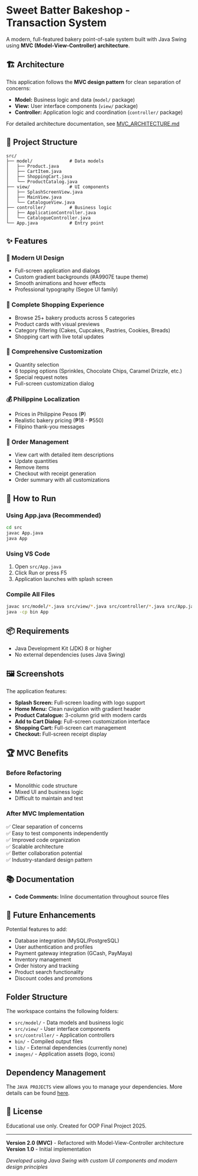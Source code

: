 # Sweet Batter Bakeshop - Transaction System

A modern, full-featured bakery point-of-sale system built with Java Swing using **MVC (Model-View-Controller) architecture**.

## 🏗️ Architecture

This application follows the **MVC design pattern** for clean separation of concerns:

- **Model:** Business logic and data (`model/` package)
- **View:** User interface components (`view/` package)  
- **Controller:** Application logic and coordination (`controller/` package)

For detailed architecture documentation, see [MVC_ARCHITECTURE.md](MVC_ARCHITECTURE.md)

## 📂 Project Structure

```
src/
├── model/              # Data models
│   ├── Product.java
│   ├── CartItem.java
│   ├── ShoppingCart.java
│   └── ProductCatalog.java
├── view/               # UI components
│   ├── SplashScreenView.java
│   ├── MainView.java
│   └── CatalogueView.java
├── controller/         # Business logic
│   ├── ApplicationController.java
│   └── CatalogueController.java
└── App.java            # Entry point
```

## ✨ Features

### 🎨 Modern UI Design
- Full-screen application and dialogs
- Custom gradient backgrounds (#A9907E taupe theme)
- Smooth animations and hover effects
- Professional typography (Segoe UI family)

### 🛒 Complete Shopping Experience
- Browse 25+ bakery products across 5 categories
- Product cards with visual previews
- Category filtering (Cakes, Cupcakes, Pastries, Cookies, Breads)
- Shopping cart with live total updates

### 🎯 Comprehensive Customization
- Quantity selection
- 6 topping options (Sprinkles, Chocolate Chips, Caramel Drizzle, etc.)
- Special request notes
- Full-screen customization dialog

### 💰 Philippine Localization
- Prices in Philippine Pesos (₱)
- Realistic bakery pricing (₱18 - ₱550)
- Filipino thank-you messages

### 🧾 Order Management
- View cart with detailed item descriptions
- Update quantities
- Remove items
- Checkout with receipt generation
- Order summary with all customizations

## 🚀 How to Run

### Using App.java (Recommended)
```bash
cd src
javac App.java
java App
```

### Using VS Code
1. Open `src/App.java`
2. Click Run or press F5
3. Application launches with splash screen

### Compile All Files
```bash
javac src/model/*.java src/view/*.java src/controller/*.java src/App.java -d bin
java -cp bin App
```

## 📦 Requirements

- Java Development Kit (JDK) 8 or higher
- No external dependencies (uses Java Swing)

## 🖼️ Screenshots

The application features:
- **Splash Screen:** Full-screen loading with logo support
- **Home Menu:** Clean navigation with gradient header
- **Product Catalogue:** 3-column grid with modern cards
- **Add to Cart Dialog:** Full-screen customization interface
- **Shopping Cart:** Full-screen cart management
- **Checkout:** Full-screen receipt display

## 🏆 MVC Benefits

### Before Refactoring
- Monolithic code structure
- Mixed UI and business logic
- Difficult to maintain and test

### After MVC Implementation
✅ Clear separation of concerns  
✅ Easy to test components independently  
✅ Improved code organization  
✅ Scalable architecture  
✅ Better collaboration potential  
✅ Industry-standard design pattern

## 📚 Documentation
- **Code Comments:** Inline documentation throughout source files

## 🔮 Future Enhancements

Potential features to add:
- Database integration (MySQL/PostgreSQL)
- User authentication and profiles
- Payment gateway integration (GCash, PayMaya)
- Inventory management
- Order history and tracking
- Product search functionality
- Discount codes and promotions

## Folder Structure

The workspace contains the following folders:

- `src/model/` - Data models and business logic
- `src/view/` - User interface components
- `src/controller/` - Application controllers
- `bin/` - Compiled output files
- `lib/` - External dependencies (currently none)
- `images/` - Application assets (logo, icons)

## Dependency Management

The `JAVA PROJECTS` view allows you to manage your dependencies. More details can be found [here](https://github.com/microsoft/vscode-java-dependency#manage-dependencies).

## 📄 License

Educational use only. Created for OOP Final Project 2025.

---

**Version 2.0 (MVC)** - Refactored with Model-View-Controller architecture  
**Version 1.0** - Initial implementation

*Developed using Java Swing with custom UI components and modern design principles*

